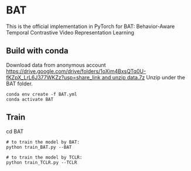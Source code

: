 # BAT
This is the official implementation in PyTorch for BAT: Behavior-Aware Temporal Contrastive Video Representation Learning

## Build with conda
Download data from anonymous account [https://drive.google.com/drive/folders/1oXim4BxsQTq0U-fKZpX_LrL6J377WKZz?usp=share_link and unzip data.7z](https://drive.google.com/file/d/100LntnP4Qen-caWl9WsVKiOedMfQWTO8/view?usp=sharing)
Unzip under the BAT folder.
```
conda env create -f BAT.yml
conda activate BAT
```
## Train
cd BAT

```
# to train the model by BAT:
python train_BAT.py --BAT

# to train the model by TCLR:
python train_TCLR.py --TCLR
